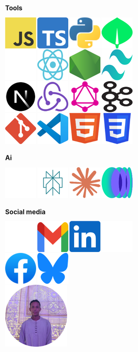 
<h2>Tools</h2>
    <div>
      <img width="100" height="100" src="javascript.svg" />
      <img width="100" height="100" src="typescript.svg" />
      <img width="100" height="100" src="python.svg" />
      <img width="100" height="100" src="mongodb.svg" />
      <img width="100" height="100" src="expressjs_dark.svg" />
      <img width="100" height="100" src="react_dark.svg" />
      <img width="100" height="100" src="nodejs.svg" />
      <img width="100" height="100" src="tailwindcss.svg" />
      <img width="100" height="100" src="nextjs_icon_dark.svg" />
      <img width="100" height="100" src="redux.svg" />
      <img width="100" height="100" src="graphql.svg" />
      <img width="100" height="100" src="apache-kafka.svg" />
      <img width="100" height="100" src="git.svg" />
      <img width="100" height="100" src="vscode.svg" />
      <img width="100" height="100" src="html5.svg" />
      <img width="100" height="100" src="css_old.svg" />
      <img hidden width="100" height="100" src="" />
    </div>
    <h2>Ai</h2>
    <div>
      <img width="100" height="100" src="openai_dark.svg" />
      <img width="100" height="100" src="perplexity.svg" />
      <img width="100" height="100" src="claude-ai-icon.svg" />
      <img width="100" height="100" src="codium.svg" />
    </div>
    <h2>Social media</h2>
    <div>
      <img width="100" height="100" src="x_dark.svg" />
      <img width="100" height="100" src="gmail.svg" />
      <img width="100" height="100" src="linkedin.svg" />
      <img width="100" height="100" src="instagram_dark.svg" />
      <img width="100" height="100" src="facebook.svg" />
      <img width="100" height="100" src="bluesky.svg" />
    </div>
    <img height="200" src="kousik_circle_web.webp">
